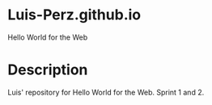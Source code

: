 # Luis-Perz.github.io
Hello World for the Web

# Description
Luis' repository for Hello World for the Web. Sprint 1 and 2.

